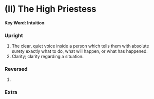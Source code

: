 # (II) The High Priestess 

#### Key Word: Intuition



### Upright

1) The clear, quiet voice inside a person which tells them with absolute surety exactly what to do, what will happen, or what has happened.
2) Clarity; clarity regarding a situation.



### Reversed

1) 



### Extra

